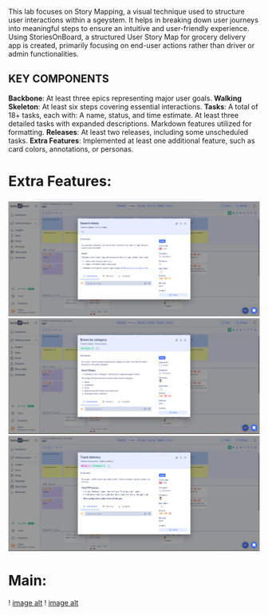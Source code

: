 This lab focuses on Story Mapping, a visual technique used to structure user interactions within a sgeystem. 
It helps in breaking down user journeys into meaningful steps to ensure an intuitive and user-friendly experience. 
Using StoriesOnBoard, a structured User Story Map for grocery delivery app is created, primarily focusing on end-user actions rather than driver or admin functionalities.
## KEY COMPONENTS
**Backbone**: At least three epics representing major user goals.
**Walking Skeleton**: At least six steps covering essential interactions.
**Tasks**: A total of 18+ tasks, each with:
 A name, status, and time estimate.
At least three detailed tasks with expanded descriptions.
Markdown features utilized for formatting.
**Releases**: At least two releases, including some unscheduled tasks.
**Extra Features**: Implemented at least one additional feature, such as card colors, annotations, or personas.


# Extra Features:
![image alt](https://github.com/fairuz170/ENSE271-Portfolio/blob/ae95c56d7306288501e06e7437da50324e0f85ad/User%20Story%20Mapping/ExFeature1.png)
![image alt](https://github.com/fairuz170/ENSE271-Portfolio/blob/ae95c56d7306288501e06e7437da50324e0f85ad/User%20Story%20Mapping/ExFeature2.png)
![image alt](https://github.com/fairuz170/ENSE271-Portfolio/blob/ae95c56d7306288501e06e7437da50324e0f85ad/User%20Story%20Mapping/ExFeature3.png)

# Main:
! [image alt](https://github.com/fairuz170/ENSE271-Portfolio/blob/ae95c56d7306288501e06e7437da50324e0f85ad/User%20Story%20Mapping/StoriesOB1.png)
! [image alt](https://github.com/fairuz170/ENSE271-Portfolio/blob/ae95c56d7306288501e06e7437da50324e0f85ad/User%20Story%20Mapping/StoriesOB2.png)

